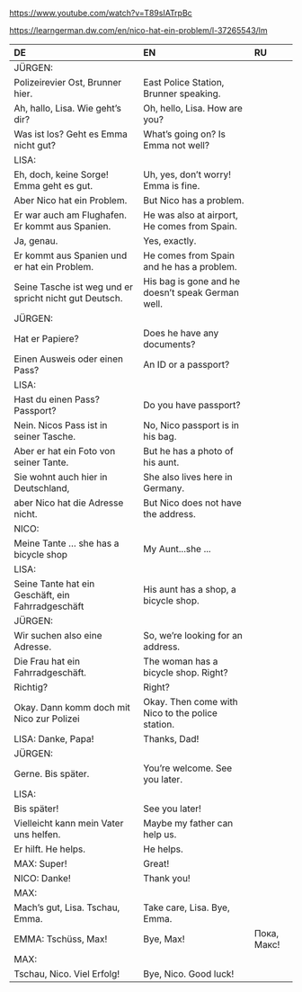 ﻿https://www.youtube.com/watch?v=T89sIATrpBc

https://learngerman.dw.com/en/nico-hat-ein-problem/l-37265543/lm


| DE                                                     | EN                                                 | RU                  |
| :------------------------------------------------------- | :--------------------------------------------------- | :-------------------- |
| JÜRGEN:                                               |                                                    |                     |
| Polizeirevier Ost, Brunner hier.                       | East Police Station, Brunner speaking.             |                     |
| Ah, hallo, Lisa. Wie geht’s dir?                      | Oh, hello, Lisa. How are you?                      |                     |
| Was ist los? Geht es Emma nicht gut?                   | What’s going on? Is Emma not well?                |                     |
| LISA:                                                  |                                                    |                     |
| Eh, doch, keine Sorge! Emma geht es gut.               | Uh, yes, don’t worry! Emma is fine.               |                     |
| Aber Nico hat ein Problem.                             | But Nico has a problem.                            |                     |
| Er war auch am Flughafen. Er kommt aus Spanien.        | He was also at airport, He comes from Spain.       |                     |
| Ja, genau.                                             | Yes, exactly.                                      |                     |
| Er kommt aus Spanien und er hat ein Problem.           | He comes from Spain and he has a problem.          |                     |
| Seine Tasche ist weg und er spricht nicht gut Deutsch. | His bag is gone and he doesn’t speak German well. |                     |
| JÜRGEN:                                               |                                                    |                     |
| Hat er Papiere?                                        | Does he have any documents?                        |                     |
| Einen Ausweis oder einen Pass?                         | An ID or a passport?                               |                     |
| LISA:                                                  |                                                    |                     |
| Hast du einen Pass? Passport?                          | Do you have passport?                              |                     |
| Nein. Nicos Pass ist in seiner Tasche.                 | No, Nico passport is in his bag.                   |                     |
| Aber er hat ein Foto von seiner Tante.                 | But he has a photo of his aunt.                    |                     |
| Sie wohnt auch hier in Deutschland,                    | She also lives here in Germany.                    |                     |
| aber Nico hat die Adresse nicht.                       | But Nico does not have the address.                |                     |
| NICO:                                                  |                                                    |                     |
| Meine Tante … she has a bicycle shop                  | My Aunt...she ...                                  |                     |
| LISA:                                                  |                                                    |                     |
| Seine Tante hat ein Geschäft, ein Fahrradgeschäft    | His aunt has a shop, a bicycle shop.               |                     |
| JÜRGEN:                                               |                                                    |                     |
| Wir suchen also eine Adresse.                          | So, we’re looking for an address.                 |                     |
| Die Frau hat ein Fahrradgeschäft.                     | The woman has a bicycle shop. Right?               |                     |
| Richtig?                                               | Right?                                             |                     |
| Okay. Dann komm doch mit Nico zur Polizei              | Okay. Then come with Nico to the police station.   |                     |
| LISA: Danke, Papa!                                     | Thanks, Dad!                                       |                     |
| JÜRGEN:                                               |                                                    |                     |
| Gerne. Bis später.                                    | You’re welcome. See you later.                    |                     |
| LISA:                                                  |                                                    |                     |
| Bis später!                                           | See you later!                                     |                     |
| Vielleicht kann mein Vater uns helfen.                 | Maybe my father can help us.                       |                     |
| Er hilft. He helps.                                    | He helps.                                          |                     |
| MAX: Super!                                            | Great!                                             |                     |
| NICO: Danke!                                           | Thank you!                                         |                     |
| MAX:                                                   |                                                    |                     |
| Mach’s gut, Lisa. Tschau, Emma.                       | Take care, Lisa. Bye, Emma.                        |                     |
| EMMA: Tschüss, Max!                                   | Bye, Max!                                          | Пока, Макс! |
| MAX:                                                   |                                                    |                     |
| Tschau, Nico. Viel Erfolg!                             | Bye, Nico. Good luck!                              |                     |
